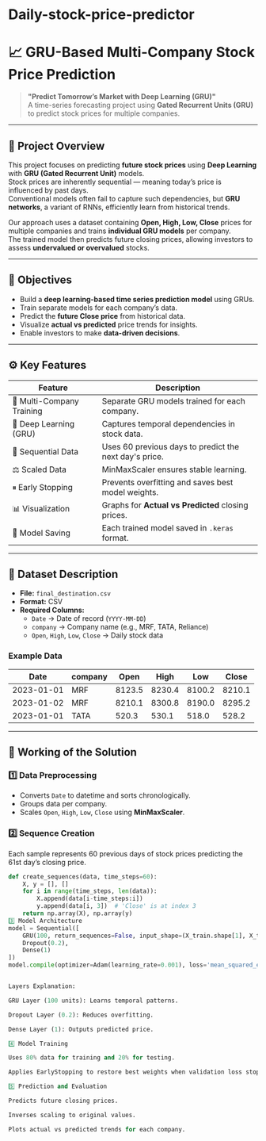 # Daily-stock-price-predictor
# 📈 GRU-Based Multi-Company Stock Price Prediction

> **"Predict Tomorrow’s Market with Deep Learning (GRU)"**  
> A time-series forecasting project using **Gated Recurrent Units (GRU)** to predict stock prices for multiple companies.

---

## 🧠 Project Overview

This project focuses on predicting **future stock prices** using **Deep Learning** with **GRU (Gated Recurrent Unit)** models.  
Stock prices are inherently sequential — meaning today’s price is influenced by past days.  
Conventional models often fail to capture such dependencies, but **GRU networks**, a variant of RNNs, efficiently learn from historical trends.

Our approach uses a dataset containing **Open, High, Low, Close** prices for multiple companies and trains **individual GRU models** per company.  
The trained model then predicts future closing prices, allowing investors to assess **undervalued or overvalued** stocks.

---

## 🎯 Objectives

- Build a **deep learning-based time series prediction model** using GRUs.  
- Train separate models for each company’s data.  
- Predict the **future Close price** from historical data.  
- Visualize **actual vs predicted** price trends for insights.  
- Enable investors to make **data-driven decisions**.

---

## ⚙️ Key Features

| Feature | Description |
|----------|--------------|
| 🧩 Multi-Company Training | Separate GRU models trained for each company. |
| 🤖 Deep Learning (GRU) | Captures temporal dependencies in stock data. |
| 🔄 Sequential Data | Uses 60 previous days to predict the next day's price. |
| ⚖️ Scaled Data | MinMaxScaler ensures stable learning. |
| ⏸ Early Stopping | Prevents overfitting and saves best model weights. |
| 📊 Visualization | Graphs for **Actual vs Predicted** closing prices. |
| 💾 Model Saving | Each trained model saved in `.keras` format. |

---

## 📂 Dataset Description

- **File:** `final_destination.csv`  
- **Format:** CSV  
- **Required Columns:**
  - `Date` → Date of record (`YYYY-MM-DD`)
  - `company` → Company name (e.g., MRF, TATA, Reliance)
  - `Open`, `High`, `Low`, `Close` → Daily stock data

### Example Data

| Date | company | Open | High | Low | Close |
|------|----------|------|------|-----|-------|
| 2023-01-01 | MRF | 8123.5 | 8230.4 | 8100.2 | 8210.1 |
| 2023-01-02 | MRF | 8210.1 | 8300.8 | 8190.0 | 8295.2 |
| 2023-01-01 | TATA | 520.3 | 530.1 | 518.0 | 528.2 |

---

## 🧩 Working of the Solution

### 1️⃣ Data Preprocessing
- Converts `Date` to datetime and sorts chronologically.  
- Groups data per company.  
- Scales `Open`, `High`, `Low`, `Close` using **MinMaxScaler**.

### 2️⃣ Sequence Creation

Each sample represents 60 previous days of stock prices predicting the 61st day’s closing price.

```python
def create_sequences(data, time_steps=60):
    X, y = [], []
    for i in range(time_steps, len(data)):
        X.append(data[i-time_steps:i])
        y.append(data[i, 3])  # 'Close' is at index 3
    return np.array(X), np.array(y)
3️⃣ Model Architecture
model = Sequential([
    GRU(100, return_sequences=False, input_shape=(X_train.shape[1], X_train.shape[2])),
    Dropout(0.2),
    Dense(1)
])
model.compile(optimizer=Adam(learning_rate=0.001), loss='mean_squared_error')


Layers Explanation:

GRU Layer (100 units): Learns temporal patterns.

Dropout Layer (0.2): Reduces overfitting.

Dense Layer (1): Outputs predicted price.

4️⃣ Model Training

Uses 80% data for training and 20% for testing.

Applies EarlyStopping to restore best weights when validation loss stops improving.

5️⃣ Prediction and Evaluation

Predicts future closing prices.

Inverses scaling to original values.

Plots actual vs predicted trends for each company.

